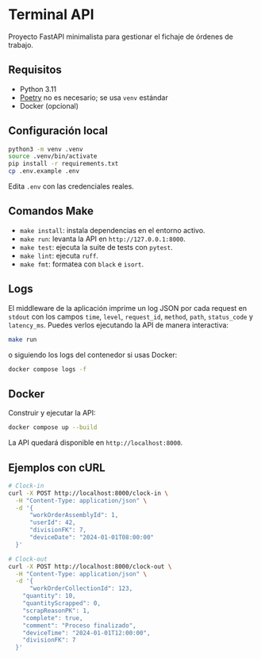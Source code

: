 # Terminal API

Proyecto FastAPI minimalista para gestionar el fichaje de órdenes de trabajo.

## Requisitos

- Python 3.11
- [Poetry](https://python-poetry.org/) no es necesario; se usa `venv` estándar
- Docker (opcional)

## Configuración local

```bash
python3 -m venv .venv
source .venv/bin/activate
pip install -r requirements.txt
cp .env.example .env
```

Edita `.env` con las credenciales reales.

## Comandos Make

- `make install`: instala dependencias en el entorno activo.
- `make run`: levanta la API en `http://127.0.0.1:8000`.
- `make test`: ejecuta la suite de tests con `pytest`.
- `make lint`: ejecuta `ruff`.
- `make fmt`: formatea con `black` e `isort`.

## Logs

El middleware de la aplicación imprime un log JSON por cada request en `stdout` con los
campos `time`, `level`, `request_id`, `method`, `path`, `status_code` y `latency_ms`.
Puedes verlos ejecutando la API de manera interactiva:

```bash
make run
```

o siguiendo los logs del contenedor si usas Docker:

```bash
docker compose logs -f
```

## Docker

Construir y ejecutar la API:

```bash
docker compose up --build
```

La API quedará disponible en `http://localhost:8000`.

## Ejemplos con cURL

```bash
# Clock-in
curl -X POST http://localhost:8000/clock-in \
  -H "Content-Type: application/json" \
  -d '{
      "workOrderAssemblyId": 1,
      "userId": 42,
      "divisionFK": 7,
      "deviceDate": "2024-01-01T08:00:00"
  }'

# Clock-out
curl -X POST http://localhost:8000/clock-out \
  -H "Content-Type: application/json" \
  -d '{
      "workOrderCollectionId": 123,
    "quantity": 10,
    "quantityScrapped": 0,
    "scrapReasonPK": 1,
    "complete": true,
    "comment": "Proceso finalizado",
    "deviceTime": "2024-01-01T12:00:00",
    "divisionFK": 7
  }'
```
